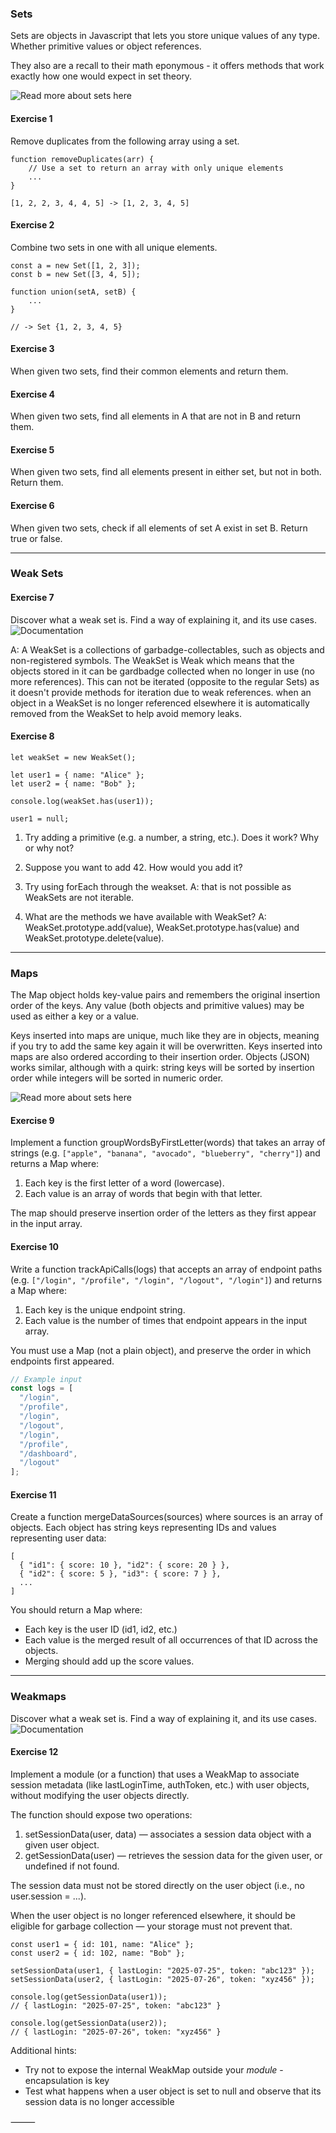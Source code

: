 ### Sets

Sets are objects in Javascript that lets you store unique values of any type. 
Whether primitive values or object references. 

They also are a recall to their math eponymous - it offers methods that work exactly how one would expect in set theory.

![Read more about sets here](https://developer.mozilla.org/en-US/docs/Web/JavaScript/Reference/Global_Objects/Set)

#### Exercise 1

Remove duplicates from the following array using a set.

```
function removeDuplicates(arr) {
    // Use a set to return an array with only unique elements
    ...
}

[1, 2, 2, 3, 4, 4, 5] -> [1, 2, 3, 4, 5]
```

#### Exercise 2

Combine two sets in one with all unique elements.

```
const a = new Set([1, 2, 3]);
const b = new Set([3, 4, 5]);

function union(setA, setB) {
    ...
}

// -> Set {1, 2, 3, 4, 5}
```

#### Exercise 3

When given two sets, find their common elements and return them. 

#### Exercise 4

When given two sets, find all elements in A that are not in B and return them.

#### Exercise 5

When given two sets, find all elements present in either set, but not in both. Return them.

#### Exercise 6

When given two sets, check if all elements of set A exist in set B. Return true or false. 

---------

### Weak Sets

#### Exercise 7

Discover what a weak set is. Find a way of explaining it, and its use cases.
![Documentation](https://developer.mozilla.org/en-US/docs/Web/JavaScript/Reference/Global_Objects/WeakSet)

A: A WeakSet is a collections of garbadge-collectables, such as objects and non-registered symbols. The WeakSet is Weak which means that the objects stored in it can be gardbadge collected when no longer in use (no more references). This can not be iterated (opposite to the regular Sets) as it doesn't provide methods for iteration due to weak references. when an object in a WeakSet is no longer referenced elsewhere it is automatically removed from the WeakSet to help avoid memory leaks.

#### Exercise 8

```
let weakSet = new WeakSet();

let user1 = { name: "Alice" };
let user2 = { name: "Bob" };

console.log(weakSet.has(user1));

user1 = null;

```

1. Try adding a primitive (e.g. a number, a string, etc.). Does it work? Why or why not? 
2. Suppose you want to add 42. How would you add it?
3. Try using forEach through the weakset. 
A: that is not possible as WeakSets are not iterable.

4. What are the methods we have available with WeakSet? 
A: WeakSet.prototype.add(value), WeakSet.prototype.has(value) and WeakSet.prototype.delete(value).

-----------

### Maps

The Map object holds key-value pairs and remembers the original insertion order of the keys. Any value (both objects and primitive values) may be used as either a key or a value.

Keys inserted into maps are unique, much like they are in objects, meaning if you try to add the same key again it will be overwritten. Keys inserted into maps are also ordered according to their insertion order. Objects (JSON) works similar, although with a quirk: string keys will be sorted by insertion order while integers will be sorted in numeric order. 

![Read more about sets here](https://developer.mozilla.org/en-US/docs/Web/JavaScript/Reference/Global_Objects/Map)

#### Exercise 9

Implement a function groupWordsByFirstLetter(words) that takes an array of strings (e.g. `["apple", "banana", "avocado", "blueberry", "cherry"]`) and returns a Map where:
1. Each key is the first letter of a word (lowercase).
2. Each value is an array of words that begin with that letter.

The map should preserve insertion order of the letters as they first appear in the input array.

#### Exercise 10

Write a function trackApiCalls(logs) that accepts an array of endpoint paths (e.g. `["/login", "/profile", "/login", "/logout", "/login"]`) and returns a Map where:
1. Each key is the unique endpoint string.
2. Each value is the number of times that endpoint appears in the input array.

You must use a Map (not a plain object), and preserve the order in which endpoints first appeared.

```js
// Example input
const logs = [
  "/login",
  "/profile",
  "/login",
  "/logout",
  "/login",
  "/profile",
  "/dashboard",
  "/logout"
];
```

#### Exercise 11

Create a function mergeDataSources(sources) where sources is an array of objects. Each object has string keys representing IDs and values representing user data:

```
[
  { "id1": { score: 10 }, "id2": { score: 20 } },
  { "id2": { score: 5 }, "id3": { score: 7 } },
  ...
]
```

You should return a Map where:
- Each key is the user ID (id1, id2, etc.)
- Each value is the merged result of all occurrences of that ID across the objects.
- Merging should add up the score values.

---------

### Weakmaps

Discover what a weak set is. Find a way of explaining it, and its use cases.
![Documentation](https://developer.mozilla.org/en-US/docs/Web/JavaScript/Reference/Global_Objects/WeakMap)

#### Exercise 12

Implement a module (or a function) that uses a WeakMap to associate session metadata (like lastLoginTime, authToken, etc.) with user objects, without modifying the user objects directly.

The function should expose two operations:
1. setSessionData(user, data) — associates a session data object with a given user object.
2. getSessionData(user) — retrieves the session data for the given user, or undefined if not found.

The session data must not be stored directly on the user object (i.e., no user.session = ...).

When the user object is no longer referenced elsewhere, it should be eligible for garbage collection — your storage must not prevent that.

```
const user1 = { id: 101, name: "Alice" };
const user2 = { id: 102, name: "Bob" };

setSessionData(user1, { lastLogin: "2025-07-25", token: "abc123" });
setSessionData(user2, { lastLogin: "2025-07-26", token: "xyz456" });

console.log(getSessionData(user1));
// { lastLogin: "2025-07-25", token: "abc123" }

console.log(getSessionData(user2));
// { lastLogin: "2025-07-26", token: "xyz456" }
```

Additional hints: 
- Try not to expose the internal WeakMap outside your *module* - encapsulation is key
- Test what happens when a user object is set to null and observe that its session data is no longer accessible

⸻
